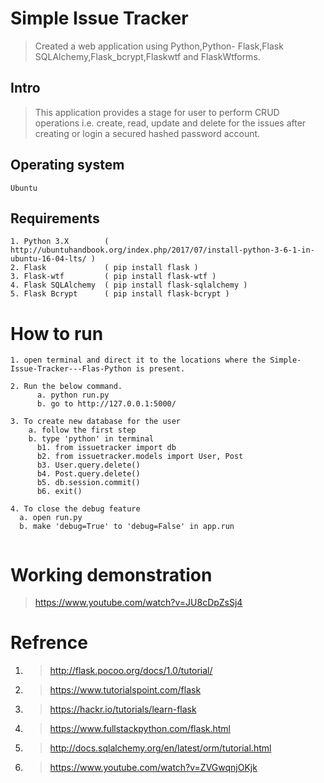 # Simple Issue Tracker
> Created a web application using Python,Python- Flask,Flask SQLAlchemy,Flask_bcrypt,Flaskwtf and FlaskWtforms.


## Intro

> This application provides a stage for user to perform CRUD operations i.e. create, read, update and delete for the issues after creating or login a secured hashed password account.


## Operating system
```
Ubuntu
```

## Requirements
```
1. Python 3.X        ( http://ubuntuhandbook.org/index.php/2017/07/install-python-3-6-1-in-ubuntu-16-04-lts/ )
2. Flask             ( pip install flask )
3. Flask-wtf         ( pip install flask-wtf )
4. Flask SQLAlchemy  ( pip install flask-sqlalchemy )
5. Flask Bcrypt      ( pip install flask-bcrypt )
```


# How to run

```
1. open terminal and direct it to the locations where the Simple-Issue-Tracker---Flas-Python is present. 

2. Run the below command.
      a. python run.py
      b. go to http://127.0.0.1:5000/ 
      
3. To create new database for the user
    a. follow the first step
    b. type 'python' in terminal
      b1. from issuetracker import db
      b2. from issuetracker.models import User, Post
      b3. User.query.delete()
      b4. Post.query.delete()
      b5. db.session.commit()
      b6. exit()

4. To close the debug feature
  a. open run.py
  b. make 'debug=True' to 'debug=False' in app.run
  
```


# Working demonstration
> https://www.youtube.com/watch?v=JU8cDpZsSj4


# Refrence 
1. > http://flask.pocoo.org/docs/1.0/tutorial/
2. > https://www.tutorialspoint.com/flask
3. > https://hackr.io/tutorials/learn-flask
4. > https://www.fullstackpython.com/flask.html
5. > http://docs.sqlalchemy.org/en/latest/orm/tutorial.html
6. > https://www.youtube.com/watch?v=ZVGwqnjOKjk

